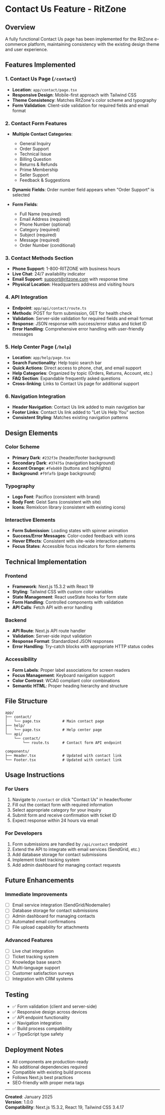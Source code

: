 # Contact Us Feature - RitZone

## Overview
A fully functional Contact Us page has been implemented for the RitZone e-commerce platform, maintaining consistency with the existing design theme and user experience.

## Features Implemented

### 1. Contact Us Page (`/contact`)
- **Location**: `app/contact/page.tsx`
- **Responsive Design**: Mobile-first approach with Tailwind CSS
- **Theme Consistency**: Matches RitZone's color scheme and typography
- **Form Validation**: Client-side validation for required fields and email format

### 2. Contact Form Features
- **Multiple Contact Categories**:
  - General Inquiry
  - Order Support
  - Technical Issue
  - Billing Question
  - Returns & Refunds
  - Prime Membership
  - Seller Support
  - Feedback & Suggestions

- **Dynamic Fields**: Order number field appears when "Order Support" is selected
- **Form Fields**:
  - Full Name (required)
  - Email Address (required)
  - Phone Number (optional)
  - Category (required)
  - Subject (required)
  - Message (required)
  - Order Number (conditional)

### 3. Contact Methods Section
- **Phone Support**: 1-800-RITZONE with business hours
- **Live Chat**: 24/7 availability indicator
- **Email Support**: support@ritzone.com with response time
- **Physical Location**: Headquarters address and visiting hours

### 4. API Integration
- **Endpoint**: `app/api/contact/route.ts`
- **Methods**: POST for form submission, GET for health check
- **Validation**: Server-side validation for required fields and email format
- **Response**: JSON response with success/error status and ticket ID
- **Error Handling**: Comprehensive error handling with user-friendly messages

### 5. Help Center Page (`/help`)
- **Location**: `app/help/page.tsx`
- **Search Functionality**: Help topic search bar
- **Quick Actions**: Direct access to phone, chat, and email support
- **Help Categories**: Organized by topic (Orders, Returns, Account, etc.)
- **FAQ Section**: Expandable frequently asked questions
- **Cross-linking**: Links to Contact Us page for additional support

### 6. Navigation Integration
- **Header Navigation**: Contact Us link added to main navigation bar
- **Footer Links**: Contact Us link added to "Let Us Help You" section
- **Consistent Styling**: Matches existing navigation patterns

## Design Elements

### Color Scheme
- **Primary Dark**: `#232f3e` (header/footer background)
- **Secondary Dark**: `#37475a` (navigation background)
- **Accent Orange**: `#febd69` (buttons and highlights)
- **Background**: `#f9fafb` (page background)

### Typography
- **Logo Font**: Pacifico (consistent with brand)
- **Body Font**: Geist Sans (consistent with site)
- **Icons**: RemixIcon library (consistent with existing icons)

### Interactive Elements
- **Form Submission**: Loading states with spinner animation
- **Success/Error Messages**: Color-coded feedback with icons
- **Hover Effects**: Consistent with site-wide interaction patterns
- **Focus States**: Accessible focus indicators for form elements

## Technical Implementation

### Frontend
- **Framework**: Next.js 15.3.2 with React 19
- **Styling**: Tailwind CSS with custom color variables
- **State Management**: React useState hooks for form state
- **Form Handling**: Controlled components with validation
- **API Calls**: Fetch API with error handling

### Backend
- **API Route**: Next.js API route handler
- **Validation**: Server-side input validation
- **Response Format**: Standardized JSON responses
- **Error Handling**: Try-catch blocks with appropriate HTTP status codes

### Accessibility
- **Form Labels**: Proper label associations for screen readers
- **Focus Management**: Keyboard navigation support
- **Color Contrast**: WCAG compliant color combinations
- **Semantic HTML**: Proper heading hierarchy and structure

## File Structure
```
app/
├── contact/
│   └── page.tsx          # Main contact page
├── help/
│   └── page.tsx          # Help center page
└── api/
    └── contact/
        └── route.ts      # Contact form API endpoint

components/
├── Header.tsx            # Updated with contact link
└── Footer.tsx            # Updated with contact link
```

## Usage Instructions

### For Users
1. Navigate to `/contact` or click "Contact Us" in header/footer
2. Fill out the contact form with required information
3. Select appropriate category for your inquiry
4. Submit form and receive confirmation with ticket ID
5. Expect response within 24 hours via email

### For Developers
1. Form submissions are handled by `/api/contact` endpoint
2. Extend the API to integrate with email services (SendGrid, etc.)
3. Add database storage for contact submissions
4. Implement ticket tracking system
5. Add admin dashboard for managing contact requests

## Future Enhancements

### Immediate Improvements
- [ ] Email service integration (SendGrid/Nodemailer)
- [ ] Database storage for contact submissions
- [ ] Admin dashboard for managing contacts
- [ ] Automated email confirmations
- [ ] File upload capability for attachments

### Advanced Features
- [ ] Live chat integration
- [ ] Ticket tracking system
- [ ] Knowledge base search
- [ ] Multi-language support
- [ ] Customer satisfaction surveys
- [ ] Integration with CRM systems

## Testing
- ✅ Form validation (client and server-side)
- ✅ Responsive design across devices
- ✅ API endpoint functionality
- ✅ Navigation integration
- ✅ Build process compatibility
- ✅ TypeScript type safety

## Deployment Notes
- All components are production-ready
- No additional dependencies required
- Compatible with existing build process
- Follows Next.js best practices
- SEO-friendly with proper meta tags

---

**Created**: January 2025  
**Version**: 1.0.0  
**Compatibility**: Next.js 15.3.2, React 19, Tailwind CSS 3.4.17
